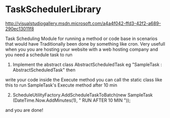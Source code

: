 TaskSchedulerLibrary
====================


http://visualstudiogallery.msdn.microsoft.com/a4a4f042-ffd3-42f2-a689-290ec13011f8


Task Scheduling Module for running a method or code base in scenarios that would have Traditionally been done by something like cron. Very usefull when you you are hosting your website with a web hosting company and you need a schedule task to run

1.   Implement the abstract class AbstractScheduledTask eg "SampleTask : AbstractScheduledTask" then

write your code inside the Execute method
 you can call the static class like this to run SampleTask's Execute method  after 10 min 

2.  ScheduleUtilityFactory.AddScheduleTaskToBatch(new SampleTask (DateTime.Now.AddMinutes(1), " RUN AFTER 10 MIN "));

and you are done!
 

